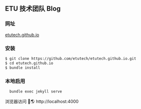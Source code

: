 ## ETU 技术团队 Blog

### 网址
[etutech.github.io](https://etutech.github.io)

### 安装
``` bash
$ git clone https://github.com/etutech/etutech.github.io.git
$ cd etutech.github.io
$ bundle install
```

### 本地启用
``` bash
  bundle exec jekyll serve
```

浏览器访问 🌎 http://localhost:4000
